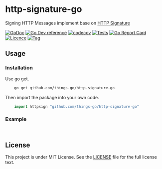 # http-signature-go

Signing HTTP Messages implement base on [HTTP Signature](https://datatracker.ietf.org/doc/html/draft-cavage-http-signatures)

[![GoDoc](https://godoc.org/github.com/things-go/http-signature-go?status.svg)](https://godoc.org/github.com/things-go/http-signature-go)
[![Go.Dev reference](https://img.shields.io/badge/go.dev-reference-blue?logo=go&logoColor=white)](https://pkg.go.dev/github.com/things-go/http-signature-go?tab=doc)
[![codecov](https://codecov.io/gh/things-go/http-signature-go/branch/main/graph/badge.svg?token=b5sf1VdK57)](https://codecov.io/gh/things-go/http-signature-go)
[![Tests](https://github.com/things-go/http-signature-go/actions/workflows/ci.yml/badge.svg?branch=main)](https://github.com/things-go/http-signature-go/actions/workflows/ci.yml)
[![Go Report Card](https://goreportcard.com/badge/github.com/things-go/http-signature-go)](https://goreportcard.com/report/github.com/things-go/http-signature-go)
[![Licence](https://img.shields.io/github/license/things-go/http-signature-go)](https://raw.githubusercontent.com/things-go/http-signature-go/master/LICENSE)
[![Tag](https://img.shields.io/github/v/tag/things-go/http-signature-go)](https://github.com/things-go/http-signature-go/tags)

## Usage

### Installation

Use go get.

```bash
    go get github.com/things-go/http-signature-go
```

Then import the package into your own code.

```go
    import httpsign "github.com/things-go/http-signature-go"
```

### Example

```go
    
```

## License

This project is under MIT License. See the [LICENSE](LICENSE) file for the full license text.
